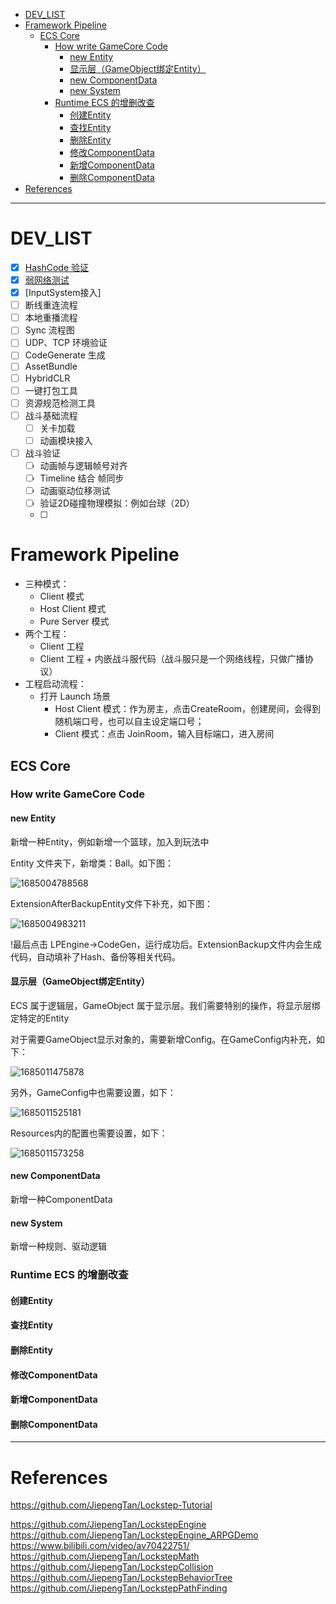 
- [DEV\_LIST](#dev_list)
- [Framework Pipeline](#framework-pipeline)
  - [ECS Core](#ecs-core)
    - [How write GameCore Code](#how-write-gamecore-code)
      - [new Entity](#new-entity)
      - [显示层（GameObject绑定Entity）](#显示层gameobject绑定entity)
      - [new ComponentData](#new-componentdata)
      - [new System](#new-system)
    - [Runtime ECS 的增删改查](#runtime-ecs-的增删改查)
      - [创建Entity](#创建entity)
      - [查找Entity](#查找entity)
      - [删除Entity](#删除entity)
      - [修改ComponentData](#修改componentdata)
      - [新增ComponentData](#新增componentdata)
      - [删除ComponentData](#删除componentdata)
- [References](#references)



---

# DEV_LIST

- [X] [HashCode 验证](/Doc/HashCode%20%E9%AA%8C%E8%AF%81.md)
- [X] [弱网络测试](/Doc/%E5%BC%B1%E7%BD%91%E7%BB%9C%E6%B5%8B%E8%AF%95.md)
- [X] [InputSystem接入]
- [ ] 断线重连流程
- [ ] 本地重播流程
- [ ] Sync 流程图
- [ ] UDP、TCP 环境验证
- [ ] CodeGenerate 生成
- [ ] AssetBundle
- [ ] HybridCLR
- [ ] 一键打包工具
- [ ] 资源规范检测工具
- [ ] 战斗基础流程
  - [ ] 关卡加载
  - [ ] 动画模块接入

- [ ] 战斗验证
  - [ ] 动画帧与逻辑帧号对齐
  - [ ] Timeline 结合 帧同步
  - [ ] 动画驱动位移测试
  - [ ] 验证2D碰撞物理模拟：例如台球（2D）
  - [ ] 


# Framework Pipeline

- 三种模式：
  - Client 模式
  - Host Client 模式
  - Pure Server 模式
- 两个工程：
  - Client 工程
  - Client 工程 + 内嵌战斗服代码（战斗服只是一个网络线程，只做广播协议）
- 工程启动流程：
  - 打开 Launch 场景
    - Host Client 模式：作为房主，点击CreateRoom，创建房间，会得到随机端口号，也可以自主设定端口号；
    - Client 模式：点击 JoinRoom，输入目标端口，进入房间


## ECS Core

### How write GameCore Code

#### new Entity 

新增一种Entity，例如新增一个篮球，加入到玩法中

Entity 文件夹下，新增类：Ball。如下图：

![1685004788568](image/README/1685004788568.png)

ExtensionAfterBackupEntity文件下补充，如下图：

![1685004983211](image/README/1685004983211.png)

!最后点击 LPEngine->CodeGen，运行成功后。ExtensionBackup文件内会生成代码，自动填补了Hash、备份等相关代码。

#### 显示层（GameObject绑定Entity）

ECS 属于逻辑层，GameObject 属于显示层。我们需要特别的操作，将显示层绑定特定的Entity

对于需要GameObject显示对象的，需要新增Config。在GameConfig内补充，如下：

![1685011475878](image/README/1685011475878.png)

另外，GameConfig中也需要设置，如下：

![1685011525181](image/README/1685011525181.png)

Resources内的配置也需要设置，如下：

![1685011573258](image/README/1685011573258.png)


#### new ComponentData

新增一种ComponentData

#### new System

新增一种规则、驱动逻辑


### Runtime ECS 的增删改查

#### 创建Entity


#### 查找Entity


#### 删除Entity


#### 修改ComponentData


#### 新增ComponentData


#### 删除ComponentData




---
# References


<https://github.com/JiepengTan/Lockstep-Tutorial>

<https://github.com/JiepengTan/LockstepEngine>
<https://github.com/JiepengTan/LockstepEngine_ARPGDemo>
<https://www.bilibili.com/video/av70422751/>
<https://github.com/JiepengTan/LockstepMath>
<https://github.com/JiepengTan/LockstepCollision>
<https://github.com/JiepengTan/LockstepBehaviorTree>
<https://github.com/JiepengTan/LockstepPathFinding>




